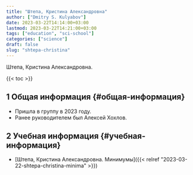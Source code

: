 ```yaml
---
title: "Штепа, Кристина Александровна"
author: ["Dmitry S. Kulyabov"]
date: 2023-03-22T14:14:00+03:00
lastmod: 2023-03-22T14:21:00+03:00
tags: ["education", "sci-school"]
categories: ["science"]
draft: false
slug: "shtepa-christina"
---
```


Штепа, Кристина Александровна.

<!--more-->

{{< toc >}}


## <span class="section-num">1</span> Общая информация {#общая-информация}

-   Пришла в группу в 2023 году.
-   Ранее руководителем был Алексей Хохлов.


## <span class="section-num">2</span> Учебная информация {#учебная-информация}

-   [Штепа, Кристина Александровна. Минимумы]({{< relref "2023-03-22-shtepa-christina-minima" >}})
